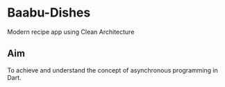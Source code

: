 # Baabu-Dishes
Modern recipe app using Clean Architecture
## Aim
To achieve and understand the concept of asynchronous programming in Dart.
